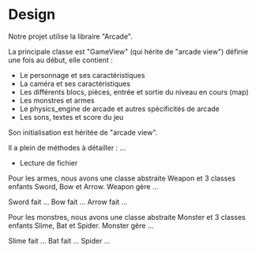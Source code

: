 # Design

Notre projet utilise la libraire "Arcade".

La principale classe est "GameView" (qui hérite de "arcade view") définie une fois au début, elle contient :
- Le personnage et ses caractéristiques
- La caméra et ses caractéristiques
- Les différents blocs, pièces, entrée et sortie du niveau en cours (map)
- Les monstres et armes
- Le physics_engine de arcade et autres spécificités de arcade
- Les sons, textes et score du jeu

Son initialisation est héritée de "arcade view".

Il a plein de méthodes à détailler :
...


- Lecture de fichier



Pour les armes, nous avons une classe abstraite Weapon et 3 classes enfants Sword, Bow et Arrow.
Weapon gère ...

Sword fait ...
Bow fait ...
Arrow fait ...

Pour les monstres, nous avons une classe abstraite Monster et 3 classes enfants Slime, Bat et Spider.
Monster gère ...

Slime fait ...
Bat fait ...
Spider ...

